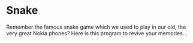 # Snake
Remember the famous snake game which we used to play in our old, the very great Nokia phones? Here is this program to revive your memories...
